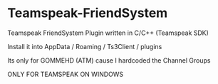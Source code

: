 # Teamspeak-FriendSystem
Teamspeak FriendSystem Plugin written in C/C++ (Teamspeak SDK)

Install it into AppData / Roaming / Ts3Client / plugins

Its only for GOMMEHD (ATM) cause I hardcoded the Channel Groups

ONLY FOR TEAMSPEAK ON WINDOWS

